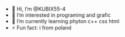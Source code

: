 - 👋 Hi, I’m @KUBIX55-4
- 👀 I’m interested in programing and grafic
- 🌱 I’m currently learning phyton c++ css html
- ⚡ Fun fact: i from poland

<!---
KUBIX55-4/KUBIX55-4 is a ✨ special ✨ repository because its `README.md` (this file) appears on your GitHub profile.
You can click the Preview link to take a look at your changes.
--->
